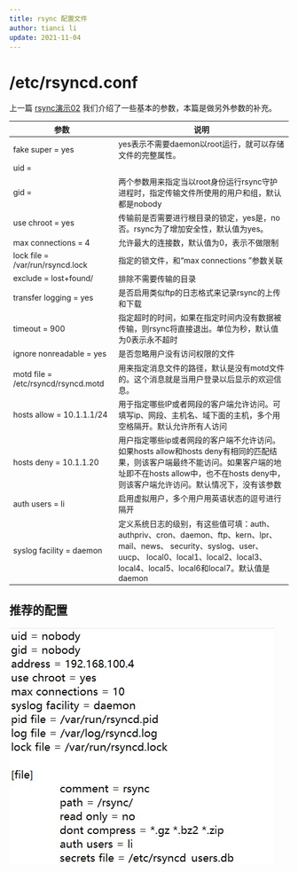 ```yaml
---
title: rsync 配置文件
author: tianci li
update: 2021-11-04
---
```


# /etc/rsyncd.conf

上一篇 [rsync演示02](03_rsync_demo02.zh.md) 我们介绍了一些基本的参数，本篇是做另外参数的补充。

|参数|说明|
|---|---|
| fake super  = yes |   yes表示不需要daemon以root运行，就可以存储文件的完整属性。|
| uid =             | |
| gid =          | 两个参数用来指定当以root身份运行rsync守护进程时，指定传输文件所使用的用户和组，默认都是nobody |
| use chroot  =  yes | 传输前是否需要进行根目录的锁定，yes是，no否。rsync为了增加安全性，默认值为yes。|
| max  connections  =  4 | 允许最大的连接数，默认值为0，表示不做限制|
| lock file = /var/run/rsyncd.lock  | 指定的锁文件，和“max  connections ”参数关联|
| exclude  =  lost+found/   |排除不需要传输的目录|
| transfer logging  =  yes   | 是否启用类似ftp的日志格式来记录rsync的上传和下载|
| timeout =  900    | 指定超时的时间，如果在指定时间内没有数据被传输，则rsync将直接退出。单位为秒，默认值为0表示永不超时|
| ignore nonreadable = yes   |是否忽略用户没有访问权限的文件|
| motd file = /etc/rsyncd/rsyncd.motd  | 用来指定消息文件的路径，默认是没有motd文件的。这个消息就是当用户登录以后显示的欢迎信息。|
| hosts allow = 10.1.1.1/24  | 用于指定哪些IP或者网段的客户端允许访问。可填写ip、网段、主机名、域下面的主机，多个用空格隔开。默认允许所有人访问|
| hosts deny =  10.1.1.20  | 用户指定哪些ip或者网段的客户端不允许访问。如果hosts allow和hosts deny有相同的匹配结果，则该客户端最终不能访问。如果客户端的地址即不在hosts allow中，也不在hosts deny中，则该客户端允许访问。默认情况下，没有该参数|
| auth  users = li    |启用虚拟用户，多个用户用英语状态的逗号进行隔开|
| syslog facility  = daemon  | 定义系统日志的级别，有这些值可填：auth、authpriv、cron、daemon、ftp、kern、lpr、mail、news、 security、syslog、user、uucp、 local0、local1、local2、local3、local4、local5、local6和local7。默认值是daemon|

## 推荐的配置

![photo](images/rsync_config.jpg)